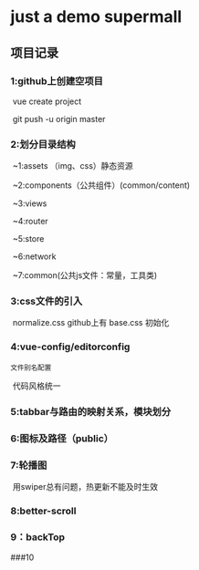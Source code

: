 # just a demo supermall

## 项目记录

### 1:github上创建空项目

​	vue create project

​	git push -u origin master

### 2:划分目录结构

​	~1:assets （img、css）静态资源

​	~2:components（公共组件）(common/content)

​	~3:views

​	~4:router

​	~5:store

​	~6:network

​	~7:common(公共js文件：常量，工具类)

### 3:css文件的引入
​	normalize.css github上有
 	base.css 初始化

### 4:vue-config/editorconfig
 	文件别名配置

​	代码风格统一

### 5:tabbar与路由的映射关系，模块划分

### 6:图标及路径（public）

### 7:轮播图

​	用swiper总有问题，热更新不能及时生效

### 8:better-scroll
### 9：backTop
###10



